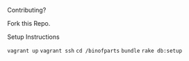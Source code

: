 Contributing?

Fork this Repo.

Setup Instructions

`vagrant up`
`vagrant ssh`
`cd /binofparts`
`bundle`
`rake db:setup`